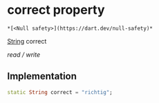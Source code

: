 


# correct property




    *[<Null safety>](https://dart.dev/null-safety)*


[String](https://api.flutter.dev/flutter/dart-core/String-class.html) correct
  
_read / write_






## Implementation

```dart
static String correct = "richtig";


```







